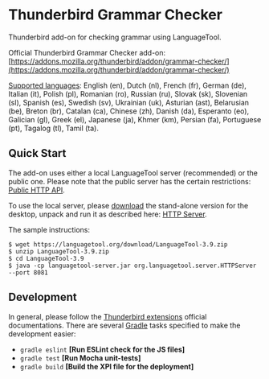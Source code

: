 # Thunderbird Grammar Checker

Thunderbird add-on for checking grammar using LanguageTool.

Official Thunderbird Grammar Checker add-on: [https://addons.mozilla.org/thunderbird/addon/grammar-checker/](https://addons.mozilla.org/thunderbird/addon/grammar-checker/)

[Supported languages](https://www.languagetool.org/languages/): English (en), Dutch (nl), French (fr),
German (de), Italian (it), Polish (pl), Romanian (ro), Russian (ru),
Slovak (sk), Slovenian (sl), Spanish (es), Swedish (sv), Ukrainian (uk), Asturian (ast), Belarusian (be),
Breton (br), Catalan (ca), Chinese (zh), Danish (da), Esperanto (eo), Galician (gl), Greek (el),
Japanese (ja), Khmer (km), Persian (fa), Portuguese (pt), Tagalog (tl), Tamil (ta).

## Quick Start

The add-on uses either a local LanguageTool server (recommended) or the public one.
Please note that the public server has the certain restrictions: [Public HTTP API](http://wiki.languagetool.org/public-http-api).

To use the local server, please [download](https://languagetool.org/) the stand-alone version for the desktop, unpack and run it as described here: [HTTP Server](http://wiki.languagetool.org/http-server).

The sample instructions:

    $ wget https://languagetool.org/download/LanguageTool-3.9.zip
    $ unzip LanguageTool-3.9.zip
    $ cd LanguageTool-3.9
    $ java -cp languagetool-server.jar org.languagetool.server.HTTPServer --port 8081

## Development

In general, please follow the [Thunderbird extensions](https://developer.mozilla.org/en-US/Add-ons/Thunderbird) official documentations. There are several [Gradle](https://gradle.org/) tasks specified to make the development easier:

- `gradle eslint` __[Run ESLint check for the JS files]__
- `gradle test` __[Run Mocha unit-tests]__
- `gradle build` __[Build the XPI file for the deployment]__
